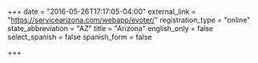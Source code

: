 +++
date = "2016-05-26T17:17:05-04:00"
external_link = "https://servicearizona.com/webapp/evoter/"
registration_type = "online"
state_abbreviation = "AZ"
title = "Arizona"
english_only = false
select_spanish = false
spanish_form = false


+++
